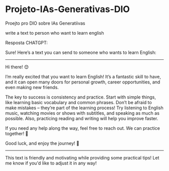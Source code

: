 # Projeto-IAs-Generativas-DIO
Proejto pro DIO sobre IAs Generatiivas

write a text to person who want to  learn english

Resposta CHATGPT:

Sure! Here’s a text you can send to someone who wants to learn English:

---

Hi there! 😊

I’m really excited that you want to learn English! It’s a fantastic skill to have, and it can open many doors for personal growth, career opportunities, and even making new friends. 

The key to success is consistency and practice. Start with simple things, like learning basic vocabulary and common phrases. Don’t be afraid to make mistakes – they’re part of the learning process! Try listening to English music, watching movies or shows with subtitles, and speaking as much as possible. Also, practicing reading and writing will help you improve faster.

If you need any help along the way, feel free to reach out. We can practice together! 💬

Good luck, and enjoy the journey! 🌟

---

This text is friendly and motivating while providing some practical tips! Let me know if you'd like to adjust it in any way!
